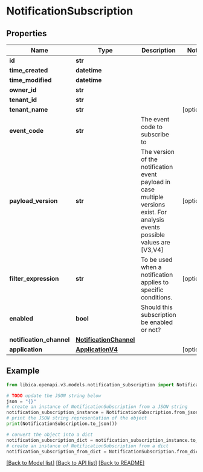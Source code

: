 # NotificationSubscription


## Properties

Name | Type | Description | Notes
------------ | ------------- | ------------- | -------------
**id** | **str** |  | 
**time_created** | **datetime** |  | 
**time_modified** | **datetime** |  | 
**owner_id** | **str** |  | 
**tenant_id** | **str** |  | 
**tenant_name** | **str** |  | [optional] 
**event_code** | **str** | The event code to subscribe to | 
**payload_version** | **str** | The version of the notification event payload in case multiple versions exist. For analysis events possible values are [V3,V4] | [optional] 
**filter_expression** | **str** | To be used when a notification applies to specific conditions. | [optional] 
**enabled** | **bool** | Should this subscription be enabled or not? | 
**notification_channel** | [**NotificationChannel**](NotificationChannel.md) |  | 
**application** | [**ApplicationV4**](ApplicationV4.md) |  | [optional] 

## Example

```python
from libica.openapi.v3.models.notification_subscription import NotificationSubscription

# TODO update the JSON string below
json = "{}"
# create an instance of NotificationSubscription from a JSON string
notification_subscription_instance = NotificationSubscription.from_json(json)
# print the JSON string representation of the object
print(NotificationSubscription.to_json())

# convert the object into a dict
notification_subscription_dict = notification_subscription_instance.to_dict()
# create an instance of NotificationSubscription from a dict
notification_subscription_from_dict = NotificationSubscription.from_dict(notification_subscription_dict)
```
[[Back to Model list]](../README.md#documentation-for-models) [[Back to API list]](../README.md#documentation-for-api-endpoints) [[Back to README]](../README.md)


